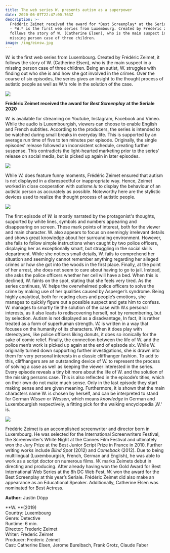 ```yaml
---
title: The web series W. presents autism as a superpower
date: 2020-06-07T22:47:00.763Z
description: >-
  Frédéric Zeimet received the award for *Best Screenplay* at the Seriale 2020.
  - *W.* is the first web series from Luxembourg. Created by Frédéric Zeimet, it
  follows the story of W. (Catherine Elsen), who is the main suspect in a
  missing person case of three children.
image: /img/einsw.jpg
---
```

_W._ is the first web series from Luxembourg. Created by Frédéric Zeimet, it follows the story of W. (Catherine Elsen), who is the main suspect in a missing person case of three children. Being an autist, W. struggles with finding out who she is and how she got involved in the crimes. Over the course of six episodes, the series gives an insight to the thought process of autistic people as well as W.‘s role in the solution of  the case.

![](/img/zweiw.jpg)

**Frédéric Zeimet received the award for _Best Screenplay_ at the Seriale 2020**

_W._ is available for streaming on Youtube, Instagram, Facebook and Vimeo. While the audio is Luxembourgish, viewers can choose to enable English and French subtitles. According to the producers, the series is intended to be watched during small breaks in everyday life. This is supported by an average run time of five to ten minutes per episode. Originally, the single episodes‘ release followed an inconsistent schedule, creating further suspense. This contradicts the light-hearted marketing prior to the series‘ release on social media, but is picked up again in later episodes.

![](/img/dreiw.jpg)

While _W._ does feature funny moments, Frédéric Zeimet ensured that autism is not displayed in a disrespectful or inappropriate way. Hence, Zeimet worked in close cooperation with _autisme.lu_ to display the behaviour of an autistic person as accurately as possible. Noteworthy here are the stylistic devices used to realize the thought process of autistic people. 

![](/img/vierw.jpg)

The first episode of _W._ is mostly narrated by the protagonist's thoughts, supported by white lines, symbols and numbers appearing and disappearing on screen. These mark points of interest, both for the viewer and main character. W. also appears to focus on seemingly irrelevant details and shows great knowledge about her surrounding environment. However, she fails to follow simple instructions when caught by two police officers, displaying her as exceptionally smart, but struggling in the social skills department. While she notices small details, W. fails to comprehend her situation and seemingly cannot remember anything regarding her alleged crimes or how she got into the woods in the first place. Finally, at the point of her arrest, she does not seem to care about having to go to jail. Instead, she asks the police officers whether her cell will have a bed. When this is declined, W. faints on the spot, stating that she feels very tired. As the series continues, W. helps the overwhelmed police officers to solve the crime by making use of her qualities caused by Asperger’s syndrome. Being highly analytical, both for reading clues and people’s emotions, she manages to quickly figure out a possible suspect and gets him to confess. W. manages to smartly tie the solution of the case with W.s personal interests, as it also leads to rediscovering herself, not by remembering, but by selection. Autism is not displayed as a disadvantage, In fact, it is rather treated as a form of superhuman strength. _W._ is written in a way that focuses on the humanity of its characters. When it does play with stereotypes, like police officers liking donuts, it does so ironically for the sake of comic relief. Finally, the connection between the life of W. and the police men’s work is picked up again at the end of episode six. While W. originally turned down supporting further investigations, she is drawn into them for very personal interests in a classic cliffhanger fashion. To add to this, cliffhangers are an outstanding device of W. to represent the process of solving a case as well as keeping the viewer interested in the series. Every episode reveals a tiny bit more about the life of W. and the solution of the missing persons case. This is also reflected in the episode’s titles, which on their own do not make much sense. Only in the last episode they start making sense and are given meaning. Furthermore, it is shown that the main characters name W. is chosen by herself, and can be interpreted to stand for German _Wissen_ or _Wessen_, which means _knowledge_ in German and Luxembourgish respectively, a fitting pick for the walking encyclopedia ‚W.‘ is.

![](/img/fuenfw.jpg)

Frédéric Zeimet is an accomplished screenwriter and director born in Luxembourg. He was selected for the International Screenwriters Festival, the Screenwriter’s White Night at the Cannes Film Festival and ultimately won the Jury Prize at the Best Junior Script Prize in France in 2010. Further writing works include _Blind Spot_ (2012) and _Comeback_ (2012). Due to being multilingual (Luxembourgish, French, German and English), he was able to work as a script doctor on numerous films. _W._ marks Zeimets debut in directing and producing. After already having won the Gold Award for Best International Web Series at the 8h DC Web Fest, _W._ won the award for the Best Screenplay at this year’s Seriale. Frédéric Zeimet did also make an appearance as an Educational Speaker. Additionally, Catherine Elsen was nominated for Best Actress. 

**Author:** Justin Döpp

**W. **(2019)\
Country: Luxembourg\
Genre: Detective\
Runtime: 6 min.\
Director: Frederic Zeimet\
Writer: Frederic Zeimet\
Producer: Frederic Zeimet\
Cast: Catherine Elsen, Jerome Burelbach, Frank Grotz, Claude Faber
